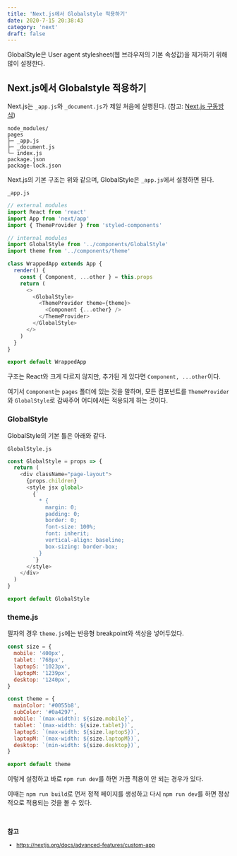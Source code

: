 ```yaml
---
title: 'Next.js에서 Globalstyle 적용하기'
date: 2020-7-15 20:38:43
category: 'next'
draft: false
---
```


GlobalStyle은 User agent stylesheet(웹 브라우저의 기본 속성값)을 제거하기 위해 많이 설정한다.

## Next.js에서 Globalstyle 적용하기

Next.js는 `_app.js`와 `_document.js`가 제일 처음에 실행된다. (참고: [Next.js 구동방식](https://howdy-mj.me/next/next-js-intro/#nextjs%EC%9D%98-ssr))

```
node_modules/
pages
├─ _app.js
├─ _document.js
└─ index.js
package.json
package-lock.json
```

Next.js의 기본 구조는 위와 같으며, GlobalStyle은 `_app.js`에서 설정하면 된다.

`_app.js`

```js
// external modules
import React from 'react'
import App from 'next/app'
import { ThemeProvider } from 'styled-components'

// internal modules
import GlobalStyle from '../components/GlobalStyle'
import theme from '../components/theme'

class WrappedApp extends App {
  render() {
    const { Component, ...other } = this.props
    return (
      <>
        <GlobalStyle>
          <ThemeProvider theme={theme}>
            <Component {...other} />
          </ThemeProvider>
        </GlobalStyle>
      </>
    )
  }
}

export default WrappedApp
```

구조는 React와 크게 다르지 않지만, 추가된 게 있다면 `Component, ...other`이다.

여기서 `Component`는 `pages` 폴더에 있는 것을 말하며, 모든 컴포넌트를 `ThemeProvider`와 `GlobalStyle`로 감싸주어 어디에서든 적용되게 하는 것이다.

### GlobalStyle

GlobalStyle의 기본 틀은 아래와 같다.

`GlobalStyle.js`

```js
const GlobalStyle = props => {
  return (
    <div className="page-layout">
      {props.children}
      <style jsx global>
        {`
          * {
            margin: 0;
            padding: 0;
            border: 0;
            font-size: 100%;
            font: inherit;
            vertical-align: baseline;
            box-sizing: border-box;
          }
        `}
      </style>
    </div>
  )
}

export default GlobalStyle
```

### theme.js

필자의 경우 `theme.js`에는 반응형 breakpoint와 색상을 넣어두었다.

```js
const size = {
  mobile: '400px',
  tablet: '768px',
  laptopS: '1023px',
  laptopM: '1239px',
  desktop: '1240px',
}

const theme = {
  mainColor: '#0055b8',
  subColor: '#0a4297',
  mobile: `(max-width): ${size.mobile}`,
  tablet: `(max-width: ${size.tablet})`,
  laptopS: `(max-width: ${size.laptopS})`,
  laptopM: `(max-width: ${size.laptopM})`,
  desktop: `(min-width: ${size.desktop})`,
}

export default theme
```

이렇게 설정하고 바로 `npm run dev`를 하면 가끔 적용이 안 되는 경우가 있다.

이때는 `npm run build`로 먼저 정적 페이지를 생성하고 다시 `npm run dev`를 하면 정상적으로 적용되는 것을 볼 수 있다.

<br />

**참고**

<div style="font-size: 12px;">

- https://nextjs.org/docs/advanced-features/custom-app

</div>
